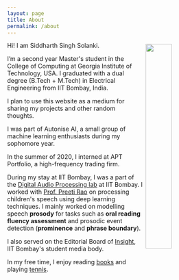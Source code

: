 ```yaml
---
layout: page
title: About
permalink: /about
---
```

<img style="float: right; width: 35%; padding: 5px;" src=" {{site.url}}/assets/img/profile.jpg ">

Hi! I am Siddharth Singh Solanki.

I’m a second year Master's student in the College of Computing at Georgia Institute of Technology, USA.
I graduated with a dual degree (B.Tech + M.Tech) in Electrical Engineering from IIT Bombay, India.

I plan to use this website as a medium for sharing my projects and other random thoughts.

I was part of Autonise AI, a small group of machine learning enthusiasts during my sophomore year.

In the summer of 2020, I interned at APT Portfolio, a high-frequency trading firm.

During my stay at IIT Bombay, I was a part of the [Digital Audio Processing lab](https://www.ee.iitb.ac.in/student/~daplab/) at IIT Bombay.
I worked with [Prof. Preeti Rao](https://www.ee.iitb.ac.in/web/people/faculty/home/prao) on processing
children's speech using deep learning techniques. I mainly worked on modelling speech **prosody** for 
tasks such as **oral reading fluency assessment** and prosodic event detection (**prominence** and **phrase boundary**).

I also served on the Editorial Board of [Insight](https://www.insightiitb.org), IIT Bombay's student media body.

In my free time, I enjoy reading [books]({{site.url}}/books) and playing [tennis]({{site.url}}/tennis).

